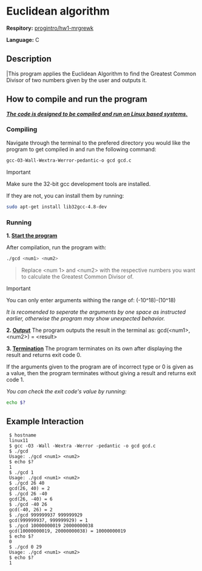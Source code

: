 # Euclidean algorithm
**Respitory:** [progintro/hw1-mrgrewk](https://github.com/progintro/hw1-mrgrewk)

**Language:** C

## Description
|This program applies the Euclidean Algorithm to find the Greatest Common Divisor of two numbers given by the user and outputs it.

## How to compile and run the program
**_<ins>The code is designed to be compiled and run on Linux based systems.</ins>_**
### Compiling
Navigate through the terminal to the prefered directory you would like the program to get compiled in and run the following command:
```bash
gcc-O3-Wall-Wextra-Werror-pedantic-o gcd gcd.c
```
> [!IMPORTANT]
> Make sure the 32-bit gcc development tools are installed.

If they are not, you can install them by running:
```bash
sudo apt-get install lib32gcc-4.8-dev
```
### Running 
**1. <ins>Start the program</ins>**

After compilation, run the program with:
```bash
./gcd <num1> <num2>
```
> Replace \<num 1\> and \<num2\> with the respective numbers you want to calculate the Greatest Common Divisor of.

> [!IMPORTANT]
> You can only enter arguments withing the range of: (-10^18)-(10^18)

*It is recomended to seperate the arguments by one space as instructed earlier, otherwise the program may show unexpected behavior.*

**2. <ins>Output</ins>**
The program outputs the result in the terminal as: gcd(\<num1\>, \<num2\>) = \<result\>

**3. <ins>Termination</ins>**
The program terminates on its own after displaying the result and returns exit code 0.

If the arguments given to the program are of incorrect type or 0 is given as a value, then the program terminates without giving a result and returns exit code 1.

*You can check the exit code's value by running:*
```bash
echo $?
```

## Example Interaction
```plaintext
 $ hostname
 linux11
 $ gcc -O3 -Wall -Wextra -Werror -pedantic -o gcd gcd.c
 $ ./gcd
 Usage: ./gcd <num1> <num2>
 $ echo $?
 1
 $ ./gcd 1
 Usage: ./gcd <num1> <num2>
 $ ./gcd 26 40
 gcd(26, 40) = 2
 $ ./gcd 26 -40
 gcd(26, -40) = 6
 $ ./gcd -40 26
 gcd(-40, 26) = 2
 $ ./gcd 999999937 999999929
 gcd(999999937, 999999929) = 1
 $ ./gcd 10000000019 20000000038
 gcd(10000000019, 20000000038) = 10000000019
 $ echo $?
 0
 $ ./gcd 0 29
 Usage: ./gcd <num1> <num2>
 $ echo $?
 1